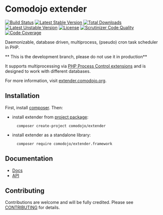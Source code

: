 Comodojo extender
=================

[![Build Status](https://api.travis-ci.org/comodojo/extender.framework.png)](http://travis-ci.org/comodojo/extender.framework) [![Latest Stable Version](https://poser.pugx.org/comodojo/extender.framework/v/stable)](https://packagist.org/packages/comodojo/extender.framework) [![Total Downloads](https://poser.pugx.org/comodojo/extender.framework/downloads)](https://packagist.org/packages/comodojo/extender.framework) [![Latest Unstable Version](https://poser.pugx.org/comodojo/extender.framework/v/unstable)](https://packagist.org/packages/comodojo/extender.framework) [![License](https://poser.pugx.org/comodojo/extender.framework/license)](https://packagist.org/packages/comodojo/extender.framework) [![Scrutinizer Code Quality](https://scrutinizer-ci.com/g/comodojo/extender.framework/badges/quality-score.png?b=master)](https://scrutinizer-ci.com/g/comodojo/extender.framework/?branch=master) [![Code Coverage](https://scrutinizer-ci.com/g/comodojo/extender.framework/badges/coverage.png?b=master)](https://scrutinizer-ci.com/g/comodojo/extender.framework/?branch=master)

Daemonizable, database driven, multiprocess, (pseudo) cron task scheduler in PHP.

** This is the development branch, please do not use it in production**

It supports multiprocessing via [PHP Process Control extensions](http://php.net/manual/en/refs.fileprocess.process.php) and is designed to work with different databases.

For more information, visit [extender.comodojo.org](https://extender.comodojo.org).

## Installation

First, install [composer](https://getcomposer.org/). Then:

- install extender from [project package](https://github.com/comodojo/extender):

        composer create-project comodojo/extender

- install extender as a standalone library:

        composer require comodojo/extender.framework

## Documentation

- [Docs](https://docs.comodojo.org/projects/extenderframework/)
- [API](https://api.comodojo.org/extender/)

## Contributing

Contributions are welcome and will be fully credited. Please see [CONTRIBUTING](CONTRIBUTING.md) for details.
